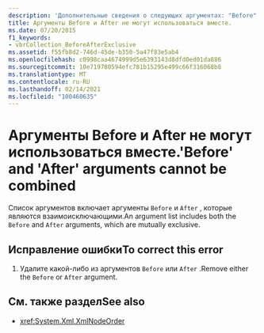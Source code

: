 ```yaml
---
description: 'Дополнительные сведения о следующих аргументах: "Before" и "After" не могут быть объединены'
title: Аргументы Before и After не могут использоваться вместе.
ms.date: 07/20/2015
f1_keywords:
- vbrCollection_BeforeAfterExclusive
ms.assetid: f55fb8d2-746d-45de-b350-5a47f83e5ab4
ms.openlocfilehash: c0998caa4674999d5e6393143d8dfd0ed01da886
ms.sourcegitcommit: 10e719780594efc781b15295e499c66f316068b8
ms.translationtype: MT
ms.contentlocale: ru-RU
ms.lasthandoff: 02/14/2021
ms.locfileid: "100460635"
---
```

# <a name="before-and-after-arguments-cannot-be-combined"></a><span data-ttu-id="67200-103">Аргументы Before и After не могут использоваться вместе.</span><span class="sxs-lookup"><span data-stu-id="67200-103">'Before' and 'After' arguments cannot be combined</span></span>

<span data-ttu-id="67200-104">Список аргументов включает аргументы `Before` и `After` , которые являются взаимоисключающими.</span><span class="sxs-lookup"><span data-stu-id="67200-104">An argument list includes both the `Before` and `After` arguments, which are mutually exclusive.</span></span>  
  
## <a name="to-correct-this-error"></a><span data-ttu-id="67200-105">Исправление ошибки</span><span class="sxs-lookup"><span data-stu-id="67200-105">To correct this error</span></span>  
  
1. <span data-ttu-id="67200-106">Удалите какой-либо из аргументов `Before` или `After` .</span><span class="sxs-lookup"><span data-stu-id="67200-106">Remove either the `Before` or `After` argument.</span></span>  
  
## <a name="see-also"></a><span data-ttu-id="67200-107">См. также раздел</span><span class="sxs-lookup"><span data-stu-id="67200-107">See also</span></span>

- <xref:System.Xml.XmlNodeOrder>
